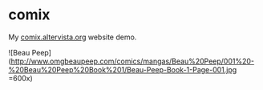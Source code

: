 # comix
My [comix.altervista.org](http://comix.altervista.org/) website demo.

![Beau Peep](http://www.omgbeaupeep.com/comics/mangas/Beau%20Peep/001%20-%20Beau%20Peep%20Book%201/Beau-Peep-Book-1-Page-001.jpg =600x)
